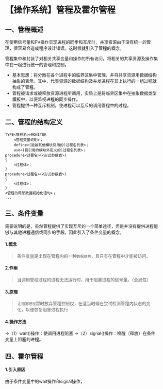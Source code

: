 # 【操作系统】管程及霍尔管程

## 一、管程概述

在使用信号量和PV操作实现进程的同步和互斥时，共享资源由于没有统一的管理，很容易会造成程序设计错误。这时候就引入了管程的概念。

管程集中和封装了对相关共享变量和操作的所有访问，将相关的共享资源及操作集中在一起进行统一的管理和控制。

* 基本思想：将分散在各个进程中的临界区集中管理，并将共享资源用数据结构抽象的表示。其中，代表资源的数据结构及并发进程在其上执行的一组过程就构成了管程。
* 管程被请求或被释放资源进程所调用，实质上是将临界区集中在抽象数据类型模板中，以便监视进程的同步操作。
* 管程提供一种互斥机制，使进程可以互斥的调用管程中的过程。

## 二、管程的结构定义
```
TYPE<管程名>=MONITOR
	<管程变量说明>；
	define<(能被其他模块引用的)过程名列表>；
	use<(要引用的模块外定义的)过程名列表>；
procedure<过程名>(<形式参数表>)
{
	<过程体>；
}
procedure<过程名>(<形式参数表>)
{
	<过程体>；
}
<管程的局部数据初始化语句>；
...
```
## 三、条件变量
需要说明的是，虽然管程提供了实现互斥的一个简单途径，但是并没有提供进程能够与其他进程通信或同步的手段。因此引入了条件变量的概念。
#### 1.概念
> 条件变量是出现在管程内的一种`数据结构`，且只有在管程中才能被访问。

#### 2.作用
> 当调用管程过程的进程无法运行时，用于阻塞进程的信号量。（全局性）

#### 3.原理
> 让`阻塞进程`暂时放弃管程控制权，在适当时候在尝试检测管程内状态的变化，以便恢复阻塞进程执行
> 
#### 4.操作方法
->（1）wait()操作：使调用进程阻塞
->（2）signal()操作：唤醒（释放）在条件变量上阻塞的进程。

## 四、霍尔管程
#### 1.引入原因
由于条件变量中的wait操作和signal操作，